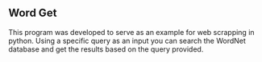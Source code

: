 ## Word Get

This program was developed to serve as an example for web scrapping in python.
Using a specific query as an input you can search the WordNet database and get the results based on the query provided.
